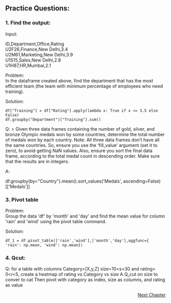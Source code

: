 ## Practice Questions:

### 1. Find the output:

Input: </br>

ID,Department,Office,Rating </br>
U2F26,Finance,New Delhi,3.4 </br>
U2M61,Marketing,New Delhi,3.9 </br>
U1S15,Sales,New Delhi,2.8 </br>
U1H87,HR,Mumbai,2.1 </br>

Problem: </br>
In the dataframe created above, find the department that has the most efficient team (the team with minimum percentage of employees who need training).

Solution:
  ```
  df["Training"] = df["Rating"].apply(lambda x: True if x <= 3.5 else  False)
  df.groupby("Department")["Training"].sum()
  ```


Q: <to be checked>>
Given three data frames containing the number of gold, silver, and bronze Olympic medals won by some countries, determine the total number of medals won by each country. 
Note: All three data frames don’t have all the same countries. So, ensure you use the ‘fill_value’ argument (set it to zero), to avoid getting NaN values. Also, ensure you sort the final data frame, according to the total medal count in descending order. Make sure that the results are in integers.

A:

df.groupby(by="Country").mean().sort_values('Medals', ascending=False)[['Medals']]



### 3. Pivot table
Problem: </br>
Group the data 'df' by 'month' and 'day' and find the mean value for column 'rain' and 'wind' using the pivot table command.

Solution:
  ```
  df_1 = df.pivot_table(['rain','wind'],['month','day'],aggfunc={ 'rain': np.mean, 'wind': np.mean})
  ```

### 4. Qcut:
Q: for a table with columns Category=[X,y,Z]  size=10<s<30 and rating= 0<r<5, create a heatmap of rating vs Category vs size
A
Q_cut on size to conver to cat
Then pivot with category as index, size as columns, and rating as value


<p align="right">
   <a href=“../../1.3.1%20Intro%20to%20Data%20Visualization%20with%20Matplotlib/1.3.1.1%20Intro%20to%20Data%20Visualisation%20with%20Matplotlib.md“>Next Chapter</a>
</p>
